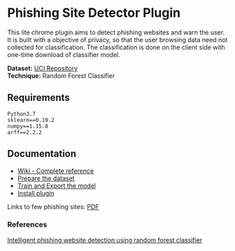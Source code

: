 # Phishing Site Detector Plugin
This lite chrome plugin aims to detect phishing websites and warn the user. It is built with a objective of privacy, so that the user browsing data need not collected for classification. The classification is done on the client side with one-time download of classifier model.

**Dataset:** [UCI Repository](https://archive.ics.uci.edu/ml/datasets/phishing+websites)  
**Technique:** Random Forest Classifier

## Requirements
```
Python3.7
sklearn==0.19.2
numpy==1.15.0
arff==2.2.2
```

## Documentation
* [Wiki - Complete reference](https://github.com/picopalette/phishing-detection-plugin/wiki)
* [Prepare the dataset](backend/dataset/)
* [Train and Export the model](backend/classifier/)
* [Install plugin](frontend/)

Links to few phishing sites: [PDF](artifacts/url_list.pdf)

### References
[Intelligent phishing website detection using random forest classifier](https://ieeexplore.ieee.org/abstract/document/8252051/)